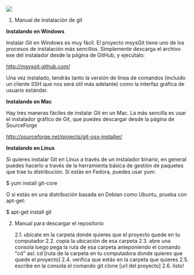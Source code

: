 ![](https://snipcart.com/media/10182/git-based-content-workflow-github.jpg)

1. Manual de instalación de git

**Instalando en Windows**

Instalar Git en Windows es muy fácil. El proyecto msysGit tiene uno de los procesos de instalación más sencillos. Simplemente descarga el archivo exe del instalador desde la página de GitHub, y ejecútalo:

http://msysgit.github.com/

Una vez instalado, tendrás tanto la versión de línea de comandos (incluido un cliente SSH que nos será útil más adelante) como la interfaz gráfica de usuario estándar.

**Instalando en Mac**

Hay tres maneras fáciles de instalar Git en un Mac. La más sencilla es usar el instalador gráfico de Git, que puedes descargar desde la página de SourceForge

http://sourceforge.net/projects/git-osx-installer/

**Instalando en Linux**

Si quieres instalar Git en Linux a través de un instalador binario, en general puedes hacerlo a través de la herramienta básica de gestión de paquetes que trae tu distribución. Si estás en Fedora, puedes usar yum:

$ yum install git-core

O si estás en una distribución basada en Debian como Ubuntu, prueba con apt-get:

$ apt-get install git

2. Manual para descargar el repositorio

    2.1. ubícate en la carpeta donde quieres que el proyecto quede en tu computador
    2.2. copia la ubicación de esa carpeta
    2.3. abre una consola luego pega la ruta de esa carpeta anteponiendo el comando "cd" así:
        cd [ruta de la carpeta en tu computadora donde quieres que quede el proyecto]
    2.4. verifica que estás en la carpeta que quieres
    2.5. escribe en la consola el comando
        git clone [url del proyecto]
    2.6. listo!
